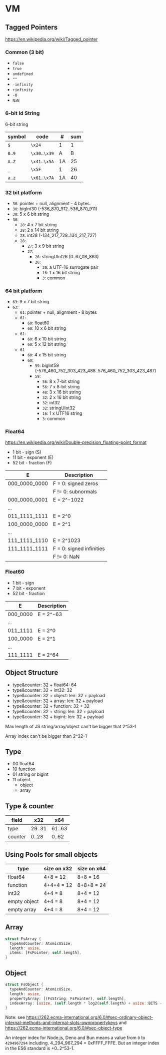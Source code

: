 # VM

## Tagged Pointers

https://en.wikipedia.org/wiki/Tagged_pointer

### Common (3 bit)

- `false`
- `true`
- `undefined`
- `""`
- `-infinity`
- `+infinity`
- `-0`
- `NaN`

### 6-bit Id String

6-bit string

|symbol  |code          |# |sum|
|--------|--------------|--|---|
|`$`     |`\x24`        | 1|  1|
|`0`..`9`|`\x30`..`\x39`| A|  B|
|`A`..`Z`|`\x41`..`\x5A`|1A| 25|
|`_`     |`\x5F`        | 1| 26|
|`a`..`z`|`\x61`..`\x7A`|1A| 40|

### 32 bit platform

- `30`: pointer + null, alignment - 4 bytes.
- `30`: bigInt30 (-536_870_912..536_870_911)
- `30`: 5 x 6 bit string
- `30`:
  - `28`: 4 x 7 bit string
  - `28`: 2 x 14 bit string
  - `28`: int28 (-134_217_728..134_217_727)
  - `28`:
    - `27`: 3 x 9 bit string
    - `27`:
      - `26`: stringUInt26 (0..67_08_863)
      - `26`:
        - `20`: a UTF-16 surrogate pair
        - `16`: 1 x 16 bit string
        - `3`: common

### 64 bit platform

- `63`: 9 x 7 bit string
- `63`:
  - `61`: pointer + null, alignment - 8 bytes
  - `61`:
    - `60`: float60
    - `60`: 10 x 6 bit string
  - `61`:
    - `60`: 6 x 10 bit string
    - `60`: 5 x 12 bit string
  - `61`
    - `60`: 4 x 15 bit string
    - `60`:
      - `59`: bigInt59 (-576_460_752_303_423_488..576_460_752_303_423_487)
      - `59`:
        - `56`: 8 x 7-bit string
        - `56`: 7 x 8-bit string
        - `48`: 3 x 16 bit string
        - `32`: 2 x 16 bit string
        - `32`: int32
        - `32`: stringUInt32
        - `16`: 1 x UTF16 string
        - `3`: common

### Float64

https://en.wikipedia.org/wiki/Double-precision_floating-point_format

- 1 bit - sign (S)
- 11 bit - exponent (E)
- 52 bit - fraction (F)

|E            |Description             |
|-------------|------------------------|
|000_0000_0000|F = 0: signed zeros     |
|             |F != 0: subnormals      |
|000_0000_0001|E = 2^-1022             |
|...          |                        |
|011_1111_1111|E = 2^0                 |
|100_0000_0000|E = 2^1                 |
|...          |                        |
|111_1111_1110|E = 2^1023              |
|111_1111_1111|F = 0: signed infinities|
|             |F != 0: NaN             |

### Float60

- 1 bit - sign
- 7 bit - exponent
- 52 bit - fraction

|E       |Description|
|--------|-----------|
|000_0000|E = 2^-63  |
|...     |           |
|011_1111|E = 2^0    |
|100_0000|E = 2^1    |
|...     |           |
|111_1111|E = 2^64   |

## Object Structure

- type&counter: 32 + float64: 64
- type&counter: 32 + int32: 32
- type&counter: 32 + object: len: 32 + payload
- type&counter: 32 + array: len: 32 + payload
- type&counter: 32 + function: 32 + 32
- type&counter: 32 + string: len: 32 + payload
- type&counter: 32 + bigint: len: 32 + payload

Max length of JS string/array/object can't be bigger that 2^53-1

Array index can't be bigger than 2^32-1

## Type

- 00 float64
- 10 function
- 01 string or bigint
- 11 object.
    - object
    - array

## Type & counter

|field  |x32   |x64   |
|-------|------|------|
|type   |29..31|61..63|
|counter|0..28 |0..62 |

## Using Pools for small objects

|type        |size on x32|size on x64|
|------------|-----------|-----------|
|float64     |4+8 = 12   |8+8 = 16   |
|function    |4+4+4 = 12 |8+8+8 = 24 |
|int32       |4+4 = 8    |8+4 = 12   |
|empty object|4+4 = 8    |8+4 = 12   |
|empty array |4+4 = 8    |8+4 = 12   |

## Array

```rust
struct FsArray {
  typeAndCounter: AtomicUSize,
  length: usize,
  items: [FsPointer; self.length],
}
```

## Object

```rust
struct FsObject {
  typeAndCounter: AtomicUSize,
  length: usize,
  propertyArray: [(FsString, FsPointer), self.length],
  indexArray: [usize, (self.length * log2(self.length) + usize::BITS - 1) / usize::BITS],
}
```

Note: see https://262.ecma-international.org/6.0/#sec-ordinary-object-internal-methods-and-internal-slots-ownpropertykeys and https://262.ecma-international.org/6.0/#sec-object-type

An integer index for Node.js, Deno and Bun means a value from `0` to `4294967294` including. 4_294_967_294 = 0xFFFF_FFFE. But an integer index in the ES6 standard is +0..2^53-1.
